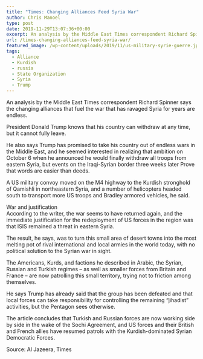 ```yaml
---
title: "Times: Changing Alliances Feed Syria War"
author: Chris Manoel
type: post
date: 2019-11-29T13:07:36+00:00
excerpt: An analysis by the Middle East Times correspondent Richard Spinner says the changing alliances that fuel the war that has ravaged Syria for years are endless.
url: /times-changing-alliances-feed-syria-war/
featured_image: /wp-content/uploads/2019/11/us-military-syrie-guerre.jpg
tags:
  - Alliance
  - Kurdish
  - russia
  - State Organization
  - Syria
  - Trump
---
```


An analysis by the Middle East Times correspondent Richard Spinner says the changing alliances that fuel the war that has ravaged Syria for years are endless.

President Donald Trump knows that his country can withdraw at any time, but it cannot fully leave.

He also says Trump has promised to take his country out of endless wars in the Middle East, and he seemed interested in realizing that ambition on October 6 when he announced he would finally withdraw all troops from eastern Syria, but events on the Iraqi-Syrian border three weeks later Prove that words are easier than deeds.

A US military convoy moved on the M4 highway to the Kurdish stronghold of Qamishli in northeastern Syria, and a number of helicopters headed south to transport more US troops and Bradley armored vehicles, he said.

War and justification  
According to the writer, the war seems to have returned again, and the immediate justification for the redeployment of US forces in the region was that ISIS remained a threat in eastern Syria.

The result, he says, was to turn this small area of ​​desert towns into the most melting pot of rival international and local armies in the world today, with no political solution to the Syrian war in sight.

The Americans, Kurds, and factions he described in Arabic, the Syrian, Russian and Turkish regimes &#8211; as well as smaller forces from Britain and France &#8211; are now patrolling this small territory, trying not to friction among themselves.

He says Trump has already said that the group has been defeated and that local forces can take responsibility for controlling the remaining &#8220;jihadist&#8221; activities, but the Pentagon sees otherwise.

The article concludes that Turkish and Russian forces are now working side by side in the wake of the Sochi Agreement, and US forces and their British and French allies have resumed patrols with the Kurdish-dominated Syrian Democratic Forces.

Source: Al Jazeera, Times
